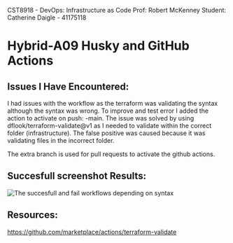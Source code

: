 CST8918 - DevOps: Infrastructure as Code
Prof: Robert McKenney
Student: Catherine Daigle - 41175118

# Hybrid-A09 Husky and GitHub Actions


## Issues I Have Encountered:
I had issues with the workflow as the terraform was validating the syntax although the syntax was wrong.  To improve and test error I added the action to activate on push: -main.  The issue was solved by using dflook/terraform-validate@v1 as I needed to validate within the correct folder (infrastructure).  The false positive was caused because it was validating files in the incorrect folder.

The extra branch is used for pull requests to activate the github actions.

## Succesfull screenshot Results:
![The succesfull and fail workflows depending on syntax](<Screenshot 2025-03-07 at 5.23.42 PM.png>)

## Resources:
https://github.com/marketplace/actions/terraform-validate
